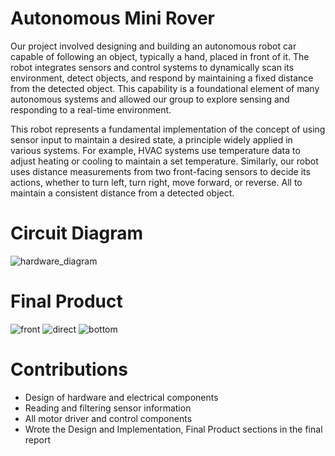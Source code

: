 # Autonomous Mini Rover

Our project involved designing and building an autonomous robot car capable of following
an object, typically a hand, placed in front of it. The robot integrates sensors and control
systems to dynamically scan its environment, detect objects, and respond by maintaining a
fixed distance from the detected object. This capability is a foundational element of many
autonomous systems and allowed our group to explore sensing and responding to a real-time
environment.

This robot represents a fundamental implementation of the concept of using sensor input
to maintain a desired state, a principle widely applied in various systems. For example,
HVAC systems use temperature data to adjust heating or cooling to maintain a set temperature.
Similarly, our robot uses distance measurements from two front-facing sensors to
decide its actions, whether to turn left, turn right, move forward, or reverse. All to maintain
a consistent distance from a detected object.

# Circuit Diagram
![hardware_diagram](https://github.com/user-attachments/assets/e90898d8-00d9-4768-9218-645b3617265f)

# Final Product

![front](https://github.com/user-attachments/assets/045767e5-7deb-4d22-83c5-0836dd6142f9)
![direct](https://github.com/user-attachments/assets/cd96a21e-feba-4c31-aa66-79c3983d41f4)
![bottom](https://github.com/user-attachments/assets/83f2970e-7945-4338-83dc-b0efa8989cc1)

# Contributions
- Design of hardware and electrical components
- Reading and filtering sensor information
- All motor driver and control components
- Wrote the Design and Implementation, Final Product sections in the final report
